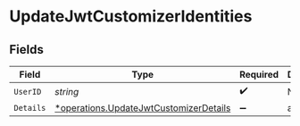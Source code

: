 # UpdateJwtCustomizerIdentities


## Fields

| Field                                                                                           | Type                                                                                            | Required                                                                                        | Description                                                                                     |
| ----------------------------------------------------------------------------------------------- | ----------------------------------------------------------------------------------------------- | ----------------------------------------------------------------------------------------------- | ----------------------------------------------------------------------------------------------- |
| `UserID`                                                                                        | *string*                                                                                        | :heavy_check_mark:                                                                              | N/A                                                                                             |
| `Details`                                                                                       | [*operations.UpdateJwtCustomizerDetails](../../models/operations/updatejwtcustomizerdetails.md) | :heavy_minus_sign:                                                                              | arbitrary                                                                                       |